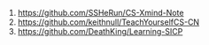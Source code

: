 1. https://github.com/SSHeRun/CS-Xmind-Note  
2. https://github.com/keithnull/TeachYourselfCS-CN  
3. https://github.com/DeathKing/Learning-SICP  